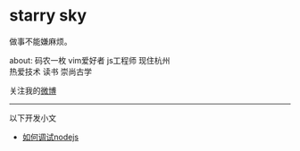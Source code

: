 # starry sky

做事不能嫌麻烦。

about: 码农一枚 vim爱好者 js工程师 现住杭州  
热爱技术 读书 崇尚古学

关注我的[微博](http://weibo.com/2149283850/profile?rightmod=1&wvr=6&mod=personinfo)

---
以下开发小文

- [如何调试nodejs](如何调试nodejs.md)
